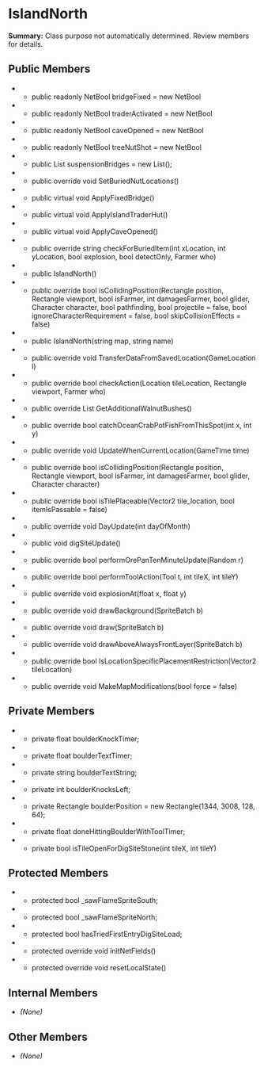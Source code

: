 # IslandNorth

**Summary:** Class purpose not automatically determined. Review members for details.

## Public Members
- - public readonly NetBool bridgeFixed = new NetBool
- - public readonly NetBool traderActivated = new NetBool
- - public readonly NetBool caveOpened = new NetBool
- - public readonly NetBool treeNutShot = new NetBool
- - public List<SuspensionBridge> suspensionBridges = new List<SuspensionBridge>();
- - public override void SetBuriedNutLocations()
- - public virtual void ApplyFixedBridge()
- - public virtual void ApplyIslandTraderHut()
- - public virtual void ApplyCaveOpened()
- - public override string checkForBuriedItem(int xLocation, int yLocation, bool explosion, bool detectOnly, Farmer who)
- - public IslandNorth()
- - public override bool isCollidingPosition(Rectangle position, Rectangle viewport, bool isFarmer, int damagesFarmer, bool glider, Character character, bool pathfinding, bool projectile = false, bool ignoreCharacterRequirement = false, bool skipCollisionEffects = false)
- - public IslandNorth(string map, string name)
- - public override void TransferDataFromSavedLocation(GameLocation l)
- - public override bool checkAction(Location tileLocation, Rectangle viewport, Farmer who)
- - public override List<Vector2> GetAdditionalWalnutBushes()
- - public override bool catchOceanCrabPotFishFromThisSpot(int x, int y)
- - public override void UpdateWhenCurrentLocation(GameTime time)
- - public override bool isCollidingPosition(Rectangle position, Rectangle viewport, bool isFarmer, int damagesFarmer, bool glider, Character character)
- - public override bool isTilePlaceable(Vector2 tile_location, bool itemIsPassable = false)
- - public override void DayUpdate(int dayOfMonth)
- - public void digSiteUpdate()
- - public override bool performOrePanTenMinuteUpdate(Random r)
- - public override bool performToolAction(Tool t, int tileX, int tileY)
- - public override void explosionAt(float x, float y)
- - public override void drawBackground(SpriteBatch b)
- - public override void draw(SpriteBatch b)
- - public override void drawAboveAlwaysFrontLayer(SpriteBatch b)
- - public override bool IsLocationSpecificPlacementRestriction(Vector2 tileLocation)
- - public override void MakeMapModifications(bool force = false)

## Private Members
- - private float boulderKnockTimer;
- - private float boulderTextTimer;
- - private string boulderTextString;
- - private int boulderKnocksLeft;
- - private Rectangle boulderPosition = new Rectangle(1344, 3008, 128, 64);
- - private float doneHittingBoulderWithToolTimer;
- - private bool isTileOpenForDigSiteStone(int tileX, int tileY)

## Protected Members
- - protected bool _sawFlameSpriteSouth;
- - protected bool _sawFlameSpriteNorth;
- - protected bool hasTriedFirstEntryDigSiteLoad;
- - protected override void initNetFields()
- - protected override void resetLocalState()

## Internal Members
- *(None)*

## Other Members
- *(None)*
